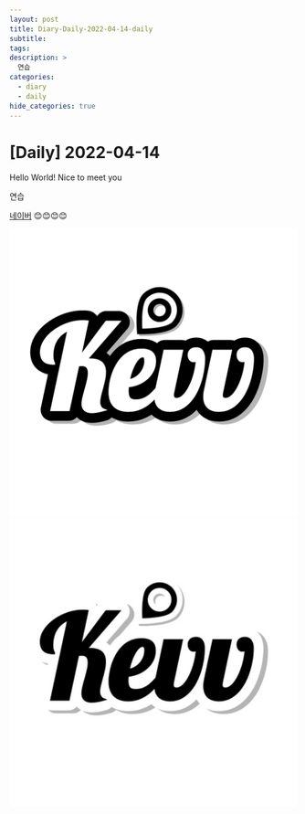 ```yaml
---
layout: post
title: Diary-Daily-2022-04-14-daily
subtitle:
tags: 
description: >
  연습
categories:
  - diary
  - daily
hide_categories: true
---
```


# [Daily] 2022-04-14

Hello World! Nice to meet you

연습

[네이버](https://naver.com)
😊😊😊😊

<div class="main_center">    
    <div><img src="/assets/img/diary/daily/220415/2.png" style="width: 600px; height: auto;"></div>
    <div><img src= "/assets/img/diary/daily/220415/3.png" style="width: 600px; height: auto;"></div>
</div>
<script>
    $(document).ready(function() {
        $('.main_center').slick({
            autoplay : true, /*자동으로 슬라이딩됨*/
            dots : true, /* 하단 점 버튼 */
            speed : 300 /* 이미지가 슬라이딩시 걸리는 시간 */,
            infinite : true,
            autoplaySpeed : 30000 /* 이미지가 다른 이미지로 넘어 갈때의 텀 */, 
            centerMode: true,
            centerPadding: '300',           
            arrows : true,
            slidesToShow : 1,
            slidesToScroll : 1,
            touchMove : true, /* 마우스 클릭으로 끌어서 슬라이딩 가능여부 */
            nextArrows : true, /* 넥스트버튼 */
            prevArrows : true,
            arrow : true, /*false면 좌우 버튼 없음, true면 좌우 버튼 보임*/
            fade : false
            
        });
    });
</script>
